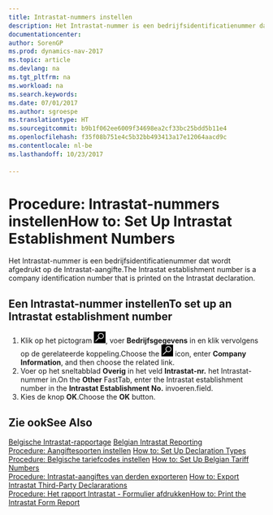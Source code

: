 ```yaml
---
title: Intrastat-nummers instellen
description: Het Intrastat-nummer is een bedrijfsidentificatienummer dat wordt afgedrukt op de Intrastat-aangifte.
documentationcenter: 
author: SorenGP
ms.prod: dynamics-nav-2017
ms.topic: article
ms.devlang: na
ms.tgt_pltfrm: na
ms.workload: na
ms.search.keywords: 
ms.date: 07/01/2017
ms.author: sgroespe
ms.translationtype: HT
ms.sourcegitcommit: b9b1f062ee6009f34698ea2cf33bc25bdd5b11e4
ms.openlocfilehash: f35f08b751e4c5b32bb493413a17e12064aacd9c
ms.contentlocale: nl-be
ms.lasthandoff: 10/23/2017

---
```

# <a name="how-to-set-up-intrastat-establishment-numbers"></a><span data-ttu-id="41a97-103">Procedure: Intrastat-nummers instellen</span><span class="sxs-lookup"><span data-stu-id="41a97-103">How to: Set Up Intrastat Establishment Numbers</span></span>
<span data-ttu-id="41a97-104">Het Intrastat-nummer is een bedrijfsidentificatienummer dat wordt afgedrukt op de Intrastat-aangifte.</span><span class="sxs-lookup"><span data-stu-id="41a97-104">The Intrastat establishment number is a company identification number that is printed on the Intrastat declaration.</span></span>  

## <a name="to-set-up-an-intrastat-establishment-number"></a><span data-ttu-id="41a97-105">Een Intrastat-nummer instellen</span><span class="sxs-lookup"><span data-stu-id="41a97-105">To set up an Intrastat establishment number</span></span>  

1.  <span data-ttu-id="41a97-106">Klik op het pictogram ![Zoeken naar pagina of rapport](../../media/ui-search/search_small.png "pictogram Zoeken naar pagina of rapport"), voer **Bedrijfsgegevens** in en klik vervolgens op de gerelateerde koppeling.</span><span class="sxs-lookup"><span data-stu-id="41a97-106">Choose the ![Search for Page or Report](../../media/ui-search/search_small.png "Search for Page or Report icon") icon, enter **Company Information**, and then choose the related link.</span></span>  
2.  <span data-ttu-id="41a97-107">Voer op het sneltabblad **Overig** in het veld **Intrastat-nr.** het Intrastat-nummer in.</span><span class="sxs-lookup"><span data-stu-id="41a97-107">On the **Other** FastTab, enter the Intrastat establishment number in the **Intrastat Establishment No.**</span></span> <span data-ttu-id="41a97-108">invoeren.</span><span class="sxs-lookup"><span data-stu-id="41a97-108">field.</span></span>  
3.  <span data-ttu-id="41a97-109">Kies de knop **OK**.</span><span class="sxs-lookup"><span data-stu-id="41a97-109">Choose the **OK** button.</span></span>  
  
## <a name="see-also"></a><span data-ttu-id="41a97-110">Zie ook</span><span class="sxs-lookup"><span data-stu-id="41a97-110">See Also</span></span>  
 <span data-ttu-id="41a97-111">[Belgische Intrastat-rapportage](belgian-intrastat-reporting.md) </span><span class="sxs-lookup"><span data-stu-id="41a97-111">[Belgian Intrastat Reporting](belgian-intrastat-reporting.md) </span></span>  
 <span data-ttu-id="41a97-112">[Procedure: Aangiftesoorten instellen](how-to-set-up-declaration-types.md) </span><span class="sxs-lookup"><span data-stu-id="41a97-112">[How to: Set Up Declaration Types](how-to-set-up-declaration-types.md) </span></span>  
 <span data-ttu-id="41a97-113">[Procedure: Belgische tariefcodes instellen](how-to-set-up-belgian-tariff-numbers.md) </span><span class="sxs-lookup"><span data-stu-id="41a97-113">[How to: Set Up Belgian Tariff Numbers](how-to-set-up-belgian-tariff-numbers.md) </span></span>  
 <span data-ttu-id="41a97-114">[Procedure: Intrastat-aangiftes van derden exporteren](how-to-export-intrastat-third-party-declararations.md) </span><span class="sxs-lookup"><span data-stu-id="41a97-114">[How to: Export Intrastat Third-Party Declararations](how-to-export-intrastat-third-party-declararations.md) </span></span>  
 [<span data-ttu-id="41a97-115">Procedure: Het rapport Intrastat - Formulier afdrukken</span><span class="sxs-lookup"><span data-stu-id="41a97-115">How to: Print the Intrastat Form Report</span></span>](how-to-print-the-intrastat-form-report.md)

